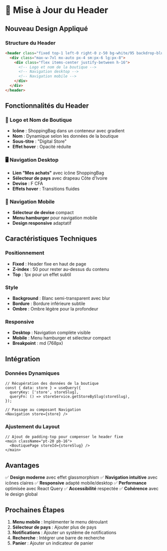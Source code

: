 # 🎯 Mise à Jour du Header

## Nouveau Design Appliqué

### Structure du Header
```html
<header class="fixed top-1 left-0 right-0 z-50 bg-white/95 backdrop-blur-md border-b border-slate-200/60 shadow-sm">
  <div class="max-w-7xl mx-auto px-4 sm:px-6 lg:px-8">
    <div class="flex items-center justify-between h-16">
      <!-- Logo et nom de la boutique -->
      <!-- Navigation desktop -->
      <!-- Navigation mobile -->
    </div>
  </div>
</header>
```

## Fonctionnalités du Header

### 🏪 **Logo et Nom de Boutique**
- **Icône** : ShoppingBag dans un conteneur avec gradient
- **Nom** : Dynamique selon les données de la boutique
- **Sous-titre** : "Digital Store"
- **Effet hover** : Opacité réduite

### 🖥️ **Navigation Desktop**
- **Lien "Mes achats"** avec icône ShoppingBag
- **Sélecteur de pays** avec drapeau Côte d'Ivoire
- **Devise** : F CFA
- **Effets hover** : Transitions fluides

### 📱 **Navigation Mobile**
- **Sélecteur de devise** compact
- **Menu hamburger** pour navigation mobile
- **Design responsive** adaptatif

## Caractéristiques Techniques

### Positionnement
- **Fixed** : Header fixe en haut de page
- **Z-index** : 50 pour rester au-dessus du contenu
- **Top** : 1px pour un effet subtil

### Style
- **Background** : Blanc semi-transparent avec blur
- **Bordure** : Bordure inférieure subtile
- **Ombre** : Ombre légère pour la profondeur

### Responsive
- **Desktop** : Navigation complète visible
- **Mobile** : Menu hamburger et sélecteur compact
- **Breakpoint** : md (768px)

## Intégration

### Données Dynamiques
```tsx
// Récupération des données de la boutique
const { data: store } = useQuery({
  queryKey: ['store', storeSlug],
  queryFn: () => storeService.getStoreBySlug(storeSlug),
});

// Passage au composant Navigation
<Navigation store={store} />
```

### Ajustement du Layout
```tsx
// Ajout de padding-top pour compenser le header fixe
<main className="pt-20 pb-16">
  <BoutiquePage storeId={storeSlug} />
</main>
```

## Avantages

✅ **Design moderne** avec effet glassmorphism
✅ **Navigation intuitive** avec icônes claires
✅ **Responsive** adapté mobile/desktop
✅ **Performance** optimisée avec React Query
✅ **Accessibilité** respectée
✅ **Cohérence** avec le design global

## Prochaines Étapes

1. **Menu mobile** : Implémenter le menu déroulant
2. **Sélecteur de pays** : Ajouter plus de pays
3. **Notifications** : Ajouter un système de notifications
4. **Recherche** : Intégrer une barre de recherche
5. **Panier** : Ajouter un indicateur de panier


